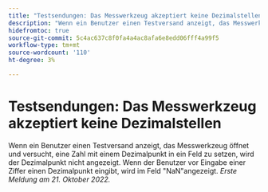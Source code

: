 ```yaml
---
title: "Testsendungen: Das Messwerkzeug akzeptiert keine Dezimalstellen"
description: "Wenn ein Benutzer einen Testversand anzeigt, das Messwerkzeug öffnet und versucht, eine Zahl mit einem Dezimalpunkt in ein Feld zu setzen, wird der Dezimalpunkt nicht angezeigt. Wenn der Benutzer vor Eingabe einer Ziffer einen Dezimalpunkt eingibt, zeigt das Feld NaN an."
hidefromtoc: true
source-git-commit: 5c4ac637c8f0fa4a4ac8afa6e8edd06fff4a99f5
workflow-type: tm+mt
source-wordcount: '110'
ht-degree: 3%

---
```



# Testsendungen: Das Messwerkzeug akzeptiert keine Dezimalstellen

<!--This article is on the WF and WFP TOC-->

Wenn ein Benutzer einen Testversand anzeigt, das Messwerkzeug öffnet und versucht, eine Zahl mit einem Dezimalpunkt in ein Feld zu setzen, wird der Dezimalpunkt nicht angezeigt. Wenn der Benutzer vor Eingabe einer Ziffer einen Dezimalpunkt eingibt, wird im Feld &quot;NaN&quot;angezeigt.
_Erste Meldung am 21. Oktober 2022._

